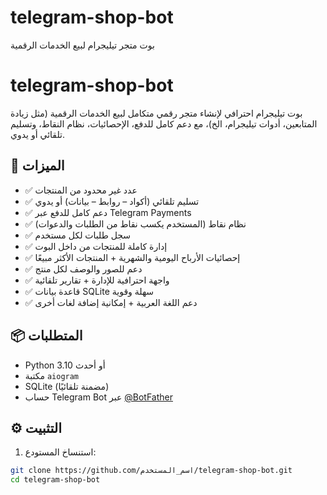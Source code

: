 # telegram-shop-bot
بوت متجر تيليجرام لبيع الخدمات الرقمية
# telegram-shop-bot

بوت تيليجرام احترافي لإنشاء متجر رقمي متكامل لبيع الخدمات الرقمية (مثل زيادة المتابعين، أدوات تيليجرام، الخ)، مع دعم كامل للدفع، الإحصائيات، نظام النقاط، وتسليم تلقائي أو يدوي.

## 🚀 الميزات

- ✅ عدد غير محدود من المنتجات
- ✅ تسليم تلقائي (أكواد – روابط – بيانات) أو يدوي
- ✅ دعم كامل للدفع عبر Telegram Payments
- ✅ نظام نقاط (المستخدم يكسب نقاط من الطلبات والدعوات)
- ✅ سجل طلبات لكل مستخدم
- ✅ إدارة كاملة للمنتجات من داخل البوت
- ✅ إحصائيات الأرباح اليومية والشهرية + المنتجات الأكثر مبيعًا
- ✅ دعم للصور والوصف لكل منتج
- ✅ واجهة احترافية للإدارة + تقارير تلقائية
- ✅ قاعدة بيانات SQLite سهلة وقوية
- ✅ دعم اللغة العربية + إمكانية إضافة لغات أخرى

## 📦 المتطلبات

- Python 3.10 أو أحدث
- مكتبة `aiogram`
- SQLite (مضمنة تلقائيًا)
- حساب Telegram Bot عبر [@BotFather](https://t.me/BotFather)

## ⚙️ التثبيت

1. استنساخ المستودع:

```bash
git clone https://github.com/اسم_المستخدم/telegram-shop-bot.git
cd telegram-shop-bot
